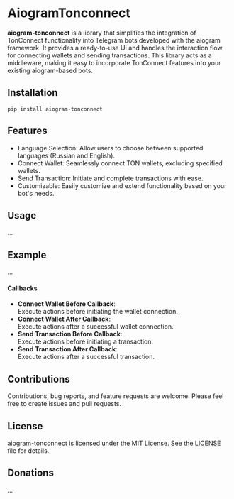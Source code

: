 # AiogramTonconnect

**aiogram-tonconnect** is a library that simplifies the integration of TonConnect functionality into Telegram bots
developed with the aiogram framework.
It provides a ready-to-use UI and handles the interaction flow for connecting wallets and
sending transactions. This library acts as a middleware, making it easy to incorporate TonConnect features into your
existing aiogram-based bots.

## Installation

```bach
pip install aiogram-tonconnect
```

## Features

* Language Selection: Allow users to choose between supported languages (Russian and English).
* Connect Wallet: Seamlessly connect TON wallets, excluding specified wallets.
* Send Transaction: Initiate and complete transactions with ease.
* Customizable: Easily customize and extend functionality based on your bot's needs.

## Usage

...

## Example

...

#### Callbacks

* **Connect Wallet Before Callback**:\
  Execute actions before initiating the wallet connection.
* **Connect Wallet After Callback**:\
  Execute actions after a successful wallet connection.
* **Send Transaction Before Callback**:\
  Execute actions before initiating a transaction.
* **Send Transaction After Callback**:\
  Execute actions after a successful transaction.

## Contributions

Contributions, bug reports, and feature requests are welcome. Please feel free to create issues and pull requests.

## License

aiogram-tonconnect is licensed under the MIT License. See the [LICENSE](LICENSE) file for details.

## Donations

...